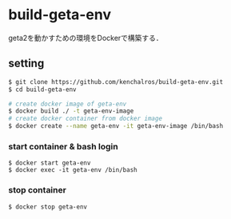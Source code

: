 # build-geta-env
geta2を動かすための環境をDockerで構築する．

## setting
```bash
$ git clone https://github.com/kenchalros/build-geta-env.git
$ cd build-geta-env

# create docker image of geta-env
$ docker build ./ -t geta-env-image
# create docker container from docker image
$ docker create --name geta-env -it geta-env-image /bin/bash
```

### start container & bash login
```
$ docker start geta-env
$ docker exec -it geta-env /bin/bash
```

### stop container
```
$ docker stop geta-env
```
